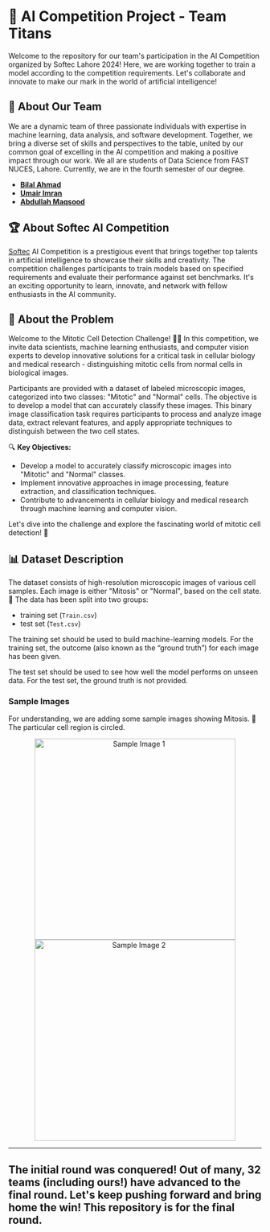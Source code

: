 # 🚀 AI Competition Project - Team Titans

Welcome to the repository for our team's participation in the AI Competition organized by Softec Lahore 2024! Here, we are working together to train a model according to the competition requirements. Let's collaborate and innovate to make our mark in the world of artificial intelligence!

## 🤖 About Our Team

We are a dynamic team of three passionate individuals with expertise in machine learning, data analysis, and software development. Together, we bring a diverse set of skills and perspectives to the table, united by our common goal of excelling in the AI competition and making a positive impact through our work. We all are students of Data Science from FAST NUCES, Lahore. Currently, we are in the fourth semester of our degree.

- [**Bilal Ahmad**](https://github.com/ahmddbilall)
- [**Umair Imran**](https://github.com/umairimran)
- [**Abdullah Maqsood**](https://github.com/abdullah-2k3)

## 🏆 About Softec AI Competition

[Softec](https://softecnu.org) AI Competition is a prestigious event that brings together top talents in artificial intelligence to showcase their skills and creativity. The competition challenges participants to train models based on specified requirements and evaluate their performance against set benchmarks. It's an exciting opportunity to learn, innovate, and network with fellow enthusiasts in the AI community.
<br>


## 🧬 About the Problem

Welcome to the Mitotic Cell Detection Challenge! 🧫🔬 In this competition, we invite data scientists, machine learning enthusiasts, and computer vision experts to develop innovative solutions for a critical task in cellular biology and medical research - distinguishing mitotic cells from normal cells in biological images.

Participants are provided with a dataset of labeled microscopic images, categorized into two classes: "Mitotic" and "Normal" cells. The objective is to develop a model that can accurately classify these images. This binary image classification task requires participants to process and analyze image data, extract relevant features, and apply appropriate techniques to distinguish between the two cell states.

🔍 **Key Objectives:**
- Develop a model to accurately classify microscopic images into "Mitotic" and "Normal" classes.
- Implement innovative approaches in image processing, feature extraction, and classification techniques.
- Contribute to advancements in cellular biology and medical research through machine learning and computer vision.

Let's dive into the challenge and explore the fascinating world of mitotic cell detection! 🌟


## 📊 Dataset Description

The dataset consists of high-resolution microscopic images of various cell samples. Each image is either "Mitosis" or "Normal", based on the cell state. 🧬 The data has been split into two groups:

- training set (`Train.csv`)
- test set (`Test.csv`)

The training set should be used to build machine-learning models. For the training set, the outcome (also known as the “ground truth”) for each image has been given.

The test set should be used to see how well the model performs on unseen data. For the test set, the ground truth is not provided.

### Sample Images

For understanding, we are adding some sample images showing Mitosis. 📸 The particular cell region is circled.

<div align="center">
  <img src="https://github.com/ahmddbilall/AI_Competition_Softec/assets/138764971/975f4bd0-cdeb-482a-bcf8-14060fccb8ad" alt="Sample Image 1" width="400" />

  <img src="https://github.com/ahmddbilall/AI_Competition_Softec/assets/138764971/4a0fffd8-8b8d-418e-a6b8-ca9d17868d87" alt="Sample Image 2" width="400" />
</div>



---
The initial round was conquered!  Out of many, 32 teams (including ours!) have advanced to the final round. Let's keep pushing forward and bring home the win! This repository is for the final round.
---
